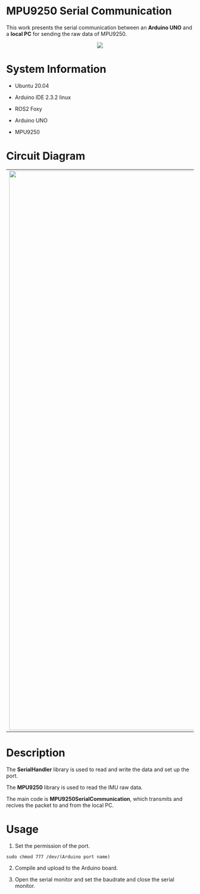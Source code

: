 # MPU9250 Serial Communication

This work presents the serial communication between an **Arduino UNO** and a **local PC** for sending the raw data of MPU9250.

<p align = "center">
  <img src= "https://github.com/SeonilChoi/MPU-9250-Serial-Communication/assets/172185042/9b19c336-c4d5-4ed5-a7b5-d4651b853bc4"/>
</p>

# System Information

- Ubuntu 20.04
- Arduino IDE 2.3.2 linux
- ROS2 Foxy

- Arduino UNO
- MPU9250

# Circuit Diagram

<table>
    <tr>
        <td align = "center">
          <img src="https://github.com/SeonilChoi/MPU-9250-Serial-Communication/assets/172185042/ac212186-184a-4530-98da-9cd03c5de7ff" width = 1500>
        </td>
        <td>
            <table>
                <tr>
                    <th><strong>UNO</strong></th>
                    <th><strong>MPU9250</strong></th>
                </tr>
                <tr>
                    <td>VCC</td>
                    <td>VCC</td>
                </tr>
                <tr>
                    <td>GND</td>
                    <td>GND</td>
                </tr>
                <tr>
                    <td>A4</td>
                    <td>SDA, EDA</td>
                </tr>
                <tr>
                    <td>A5</td>
                    <td>SCL, ECL</td>
                </tr>
                 <tr>
                    <td>INT</td>
                    <td>2</td>
                </tr>
            </table>
        </td>
    </tr>
</table>

# Description

The **SerialHandler** library is used to read and write the data and set up the port.

The **MPU9250** library is used to read the IMU raw data.

The main code is **MPU9250SerialCommunication**, which transmits and recives the packet to and from the local PC.

# Usage

1. Set the permission of the port.

```
sudo chmod 777 /dev/(Arduino port name)

```

2. Compile and upload to the Arduino board.

3. Open the serial monitor and set the baudrate and close the serial monitor.
